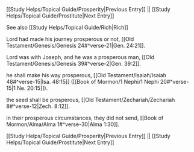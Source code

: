 [[Study Helps/Topical Guide/Prosperity|Previous Entry]]  ||  [[Study Helps/Topical Guide/Prostitute|Next Entry]]

 See also [[Study Helps/Topical Guide/Rich|Rich]]

 Lord had made his journey prosperous or not, [[Old Testament/Genesis/Genesis 24#^verse-21|Gen. 24:21]].

 Lord was with Joseph, and he was a prosperous man, [[Old Testament/Genesis/Genesis 39#^verse-2|Gen. 39:2]].

 he shall make his way prosperous, [[Old Testament/Isaiah/Isaiah 48#^verse-15|Isa. 48:15]] ([[Book of Mormon/1 Nephi/1 Nephi 20#^verse-15|1 Ne. 20:15]]).

 the seed shall be prosperous, [[Old Testament/Zechariah/Zechariah 8#^verse-12|Zech. 8:12]].

 in their prosperous circumstances, they did not send, [[Book of Mormon/Alma/Alma 1#^verse-30|Alma 1:30]].

[[Study Helps/Topical Guide/Prosperity|Previous Entry]]  ||  [[Study Helps/Topical Guide/Prostitute|Next Entry]]